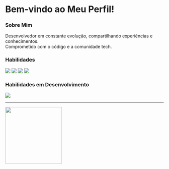 # Bem-vindo ao Meu Perfil!
### Sobre Mim
Desenvolvedor em constante evolução, compartilhando experiências e conhecimentos.  
Comprometido com o código e a comunidade tech.

### Habilidades
<div>
  <img src="https://img.shields.io/badge/HTML5-E34F26?style=for-the-badge&logo=html5&logoColor=white">
  <img src="https://img.shields.io/badge/CSS3-1572B6?style=for-the-badge&logo=css3&logoColor=white">
  <img src="https://img.shields.io/badge/JavaScript-323330?style=for-the-badge&logo=javascript&logoColor=F7DF1E">
  <img src="https://img.shields.io/badge/Git-E34F26?style=for-the-badge&logo=git&logoColor=white">
 </div>

### Habilidades em Desenvolvimento
<div>
  <img src="https://img.shields.io/badge/Vue.js-35495E?style=for-the-badge&logo=vue.js&logoColor=4FC08D">
</div>

---

<div>
  <a href="https://github.com/marcosokamoto">
  <img loading="lazy" height="180em" src="https://github-readme-stats.vercel.app/api/top-langs/?username=marcosokamoto&layout=compact&langs_count=7&theme=github_dark&hide_title=false&locale=pt-br"/>
</div>

<!--

- Estou focado em aprender e aprimorar minhas habilidades em HTML, CSS e JavaScript.
- Atualmente, estou explorando frameworks Vue.js para desenvolvimento web moderno.
- Interesse  por criar interfaces incríveis e interativas para melhorar a experiência do usuário.

- HTML5
- CSS3 (incluindo flexbox e grid)
- JavaScript (ES6+)
- Vue.js (em processo de aprendizado)

## Projetos
- [Nome do Projeto](link do projeto): Breve descrição do projeto e tecnologias utilizadas.
- [Nome do Projeto](link do projeto): Breve descrição do projeto e tecnologias utilizadas.

## Contato
- 📧 Email: seuemail@gmail.com
- 🔗 LinkedIn: [Seu Perfil](link do LinkedIn)
- 🐦 Twitter: [@SeuTwitter](link do Twitter)


**marcosokamoto/marcosokamoto** is a ✨ _special_ ✨ repository because its `README.md` (this file) appears on your GitHub profile.
### Hi there 👋
Here are some ideas to get you started:

- 🔭 I’m currently working on ...
- 🌱 I’m currently learning ...
- 👯 I’m looking to collaborate on ...
- 🤔 I’m looking for help with ...
- 💬 Ask me about ...
- 📫 How to reach me: ...
- 😄 Pronouns: ...
- ⚡ Fun fact: ...
-->
